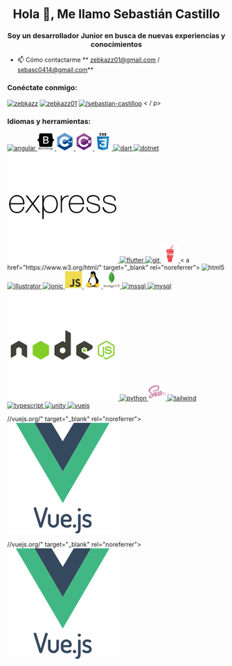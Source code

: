 <h1 align="center">Hola 👋, Me llamo Sebastián Castillo</h1>
<h3 align="center">Soy un desarrollador Junior en busca de nuevas experiencias y conocimientos</h3>

- 📫 Cómo contactarme ** zebkazz01@gmail.com / sebasc0414@gmail.com**

<h3 align="left">Conéctate conmigo:</h3>
<p align="left">
<a href="https://dev.to/ zebkazz" target="blank"><img align="center" src="https://raw.githubusercontent.com/rahuldkjain/github-profile-readme-generator/master/src/images/icons/Social/devto. svg" alt="zebkazz" height="30" width="40" /></a>
<a href="https://twitter.com/zebkazz01" target="blank"><img align="center" src="https://raw.githubusercontent.com/rahuldkjain/github-profile-readme-generator/master/src/images/icons/Social/ twitter.svg" alt="zebkazz01" height="30" width="40" /></a>
<a href="https://linkedin.com/in//sebastian-castillop" target="blank"><img align="center" src="https://raw.githubusercontent.com/rahuldkjain/github- perfil-readme-generator/master/src/images/icons/Social/linked-in-alt.svg" alt="/sebastian-castillop" height="30" width="40" /></a> <
/ p>

<h3 align="left">Idiomas y herramientas:</h3>
<p align="left"> <a href="https://angular.io" target="_blank" rel="noreferrer"> <img src="https://angular.io/assets/images/logos /angular/angular.svg" alt="angular" width="40" height="40"/> </a> <a href="https://getbootstrap.com" target="_blank" rel="noreferrer "> <img src="https://raw.githubusercontent.com/devicons/devicon/master/icons/bootstrap/bootstrap-plain-wordmark.svg" alt="bootstrap" width="40" height="40" /> </a> <a href="https://www.w3schools.com/cpp/" target="_blank" rel="noreferrer"> <img src="https://raw.githubusercontent.com/devicons/devicon/master/icons/cplusplus/cplusplus-original.svg" alt="cplusplus" width="40" height="40"/> </a> <a href="https:// www.w3schools.com/cs/" target="_blank" rel="noreferrer"> <img src="https://raw.githubusercontent.com/devicons/devicon/master/icons/csharp/csharp-original.svg " alt="csharp" width="40" height="40"/> </a> <a href="https://www.w3schools.com/css/" target="_blank" rel="noreferrer" > <img src="https://raw.githubusercontent.com/devicons/devicon/master/icons/css3/css3-original-wordmark.svg" alt="css3" width="40" height="40"/> </a> <a href="https://dart.dev" target="_blank" rel="noreferrer"> <img src ="https://www.vectorlogo.zone/logos/dartlang/dartlang-icon.svg" alt="dart" width="40" height="40"/> </a> <a href="https: //dotnet.microsoft.com/" target="_blank" rel="noreferrer"> <img src="https://raw.githubusercontent.com/devicons/devicon/master/icons/dot-net/dot-net -original-wordmark.svg" alt="dotnet" width="40" height="40"/> </a> <a href="https://expressjs.com" target="_blank" rel="noreferrer"> <img src="https://raw.githubusercontent.com/devicons/devicon/master/icons/express/express-original-wordmark.svg" alt="express " ancho="40" alto="40"/> </a> <a href="https://flutter.dev" target="_blank" rel="noreferrer"> <img src="https:// www.vectorlogo.zone/logos/flutterio/flutterio-icon.svg" alt="flutter" width="40" height="40"/> </a> <a href="https://git-scm. com/" target="_blank" rel="noreferrer"> <img src="https://www.vectorlogo.zone/logos/git-scm/git-scm-icon.svg" alt="git" width="40" height="40"/> </a> <a href="https://gulpjs.com" target="_blank" rel="noreferrer"> <img src ="https://raw.githubusercontent.com/devicons/devicon/master/icons/gulp/gulp-plain.svg" alt="gulp" width="40" height="40"/> </a> < a href="https://www.w3.org/html/" target="_blank" rel="noreferrer"> <img src="https://raw.githubusercontent.com/devicons/devicon/master/icons /html5/html5-original-wordmark.svg" alt="html5" width="40" height="40"/> </a> <a href="https://www.adobe.com/in/products /ilustrador.html" target="_blank" rel="noreferrer"> <img src="https://www.vectorlogo.zone/logos/adobe_illustrator/adobe_illustrator-icon.svg" alt="illustrator" width="40" height= "40"/> </a> <a href="https://ionicframework.com" target="_blank" rel="noreferrer"> <img src="https://upload.wikimedia.org/wikipedia/ commons/d/d1/Ionic_Logo.svg" alt="ionic" width="40" height="40"/> </a> <a href="https://developer.mozilla.org/en-US/ docs/Web/JavaScript" target="_blank" rel="noreferrer"> <img src="https://raw.githubusercontent.com/devicons/devicon/master/icons/javascript/javascript-original.svg" alt="javascript" width="40" height="40"/> </a> <a href="https://www. linux.org/" target="_blank" rel="noreferrer"> <img src="https://raw.githubusercontent.com/devicons/devicon/master/icons/linux/linux-original.svg" alt=" linux" width="40" height="40"/> </a> <a href="https://www.mongodb.com/" target="_blank" rel="noreferrer"> <img src=" https://raw.githubusercontent.com/devicons/devicon/master/icons/mongodb/mongodb-original-wordmark.svg" alt="mongodb" width="40" height="40"/> </a> <a href="https://www.microsoft.com/en-us/sql-server" target="_blank " rel="noreferrer"> <img src="https://www.svgrepo.com/show/303229/microsoft-sql-server-logo.svg" alt="mssql" width="40" height="40 "/> </a> <a href="https://www.mysql.com/" target="_blank" rel="noreferrer"> <img src="https://raw.githubusercontent.com/devicons /devicon/master/icons/mysql/mysql-original-wordmark.svg" alt="mysql" width="40" height="40"/> </a> <a href="https://nodejs.org" target="_blank" rel="noreferrer"> <img src="https://raw.githubusercontent.com/devicons/devicon/master/icons/nodejs/nodejs-original-wordmark.svg" alt="nodejs " ancho="40" alto="40"/> </a> <a href="https://www.python.org" target="_blank" rel="noreferrer"> <img src="https: //raw.githubusercontent.com/devicons/devicon/master/icons/python/python-original.svg" alt="python" width="40" height="40"/> </a> <a href=" https://sass-lang.com" target="_blank" rel="noreferrer"> <img src="https://raw.githubusercontent.com/devicons/devicon/master/icons/sass/sass-original.svg" alt="sass" width="40" height="40"/> </a> <a href="https://tailwindcss.com/" target="_blank" rel="noreferrer"> <img src="https://www.vectorlogo.zone/logos/tailwindcss/tailwindcss-icon.svg" alt="tailwind" width="40" height="40"/> </a> <a href="https ://www.typescriptlang.org/" target="_blank" rel="noreferrer"> <img src="https://raw.githubusercontent.com/devicons/devicon/master/icons/typescript/typescript-original. svg" alt="typescript" width="40" height="40"/> </a> <a href="https://unity.com/" target="_blank" rel="noreferrer"> <img src="https://www.vectorlogo.zone/logos/unity3d/unity3d-icon.svg" alt="unity" width="40" height ="40"/> </a> <a href="https://vuejs.org/" target="_blank" rel="noreferrer"> <img src="https://raw.githubusercontent.com/ devicons/devicon/master/icons/vuejs/vuejs-original-wordmark.svg" alt="vuejs" width="40" height="40"/> </a> </p>//vuejs.org/" target="_blank" rel="noreferrer"> <img src="https://raw.githubusercontent.com/devicons/devicon/master/icons/vuejs/vuejs-original-wordmark.svg " alt="vuejs" ancho="40" alto="40"/> </a> </p>//vuejs.org/" target="_blank" rel="noreferrer"> <img src="https://raw.githubusercontent.com/devicons/devicon/master/icons/vuejs/vuejs-original-wordmark.svg " alt="vuejs" ancho="40" alto="40"/> </a> </p>
